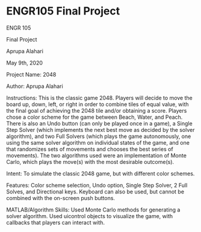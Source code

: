 # ENGR105 Final Project
ENGR 105 

Final Project

Aprupa Alahari

May 9th, 2020

Project Name: 2048

Author: Aprupa Alahari

Instructions: This is the classic game 2048. Players will decide to move the board up, down, left, or right in order to combine tiles of equal value, with the final goal of achieving the 2048 tile and/or obtaining a score. Players chose a color scheme for the game between Beach, Water, and Peach. There is also an Undo button (can only be played once in a game), a Single Step Solver (which implements the next best move as decided by the solver algorithm), and two Full Solvers (which plays the game autonomously, one using the same solver algorithm on individual states of the game, and one that randomizes sets of movements and chooses the best series of movements). The two algorithms used were an implementation of Monte Carlo, which plays the move(s) with the most desirable outcome(s).

Intent: To simulate the classic 2048 game, but with different color schemes. 

Features: Color scheme selection, Undo option, Single Step Solver, 2 Full Solves, and Directional keys. Keyboard can also be used, but cannot be combined with the on-screen push buttons. 

MATLAB/Algorithm Skills: Used Monte Carlo methods for generating a solver algorithm. Used uicontrol objects to visualize the game, with callbacks that players can interact with.
